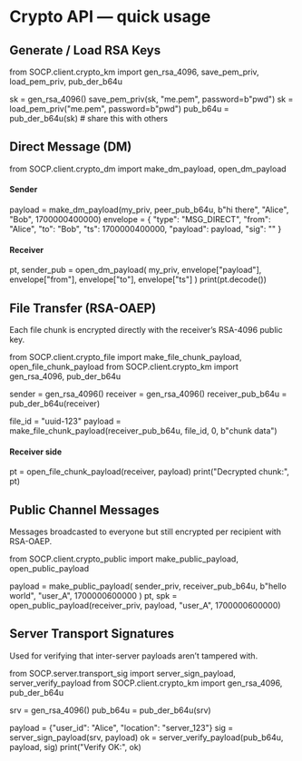# Crypto API — quick usage

## Generate / Load RSA Keys

from SOCP.client.crypto_km import gen_rsa_4096, save_pem_priv, load_pem_priv, pub_der_b64u

sk = gen_rsa_4096()
save_pem_priv(sk, "me.pem", password=b"pwd")
sk = load_pem_priv("me.pem", password=b"pwd")
pub_b64u = pub_der_b64u(sk) # share this with others

## Direct Message (DM)

from SOCP.client.crypto_dm import make_dm_payload, open_dm_payload

#### Sender

payload = make_dm_payload(my_priv, peer_pub_b64u, b"hi there", "Alice", "Bob", 1700000400000)
envelope = {
"type": "MSG_DIRECT",
"from": "Alice",
"to": "Bob",
"ts": 1700000400000,
"payload": payload,
"sig": ""
}

#### Receiver

pt, sender_pub = open_dm_payload(
my_priv, envelope["payload"], envelope["from"], envelope["to"], envelope["ts"]
)
print(pt.decode())

## File Transfer (RSA-OAEP)

Each file chunk is encrypted directly with the receiver’s RSA-4096 public key.

from SOCP.client.crypto_file import make_file_chunk_payload, open_file_chunk_payload
from SOCP.client.crypto_km import gen_rsa_4096, pub_der_b64u

sender = gen_rsa_4096()
receiver = gen_rsa_4096()
receiver_pub_b64u = pub_der_b64u(receiver)

file_id = "uuid-123"
payload = make_file_chunk_payload(receiver_pub_b64u, file_id, 0, b"chunk data")

#### Receiver side

pt = open_file_chunk_payload(receiver, payload)
print("Decrypted chunk:", pt)

## Public Channel Messages

Messages broadcasted to everyone but still encrypted per recipient with RSA-OAEP.

from SOCP.client.crypto_public import make_public_payload, open_public_payload

payload = make_public_payload(
sender_priv, receiver_pub_b64u, b"hello world", "user_A", 1700000600000
)
pt, spk = open_public_payload(receiver_priv, payload, "user_A", 1700000600000)

## Server Transport Signatures

Used for verifying that inter-server payloads aren’t tampered with.

from SOCP.server.transport_sig import server_sign_payload, server_verify_payload
from SOCP.client.crypto_km import gen_rsa_4096, pub_der_b64u

srv = gen_rsa_4096()
pub_b64u = pub_der_b64u(srv)

payload = {"user_id": "Alice", "location": "server_123"}
sig = server_sign_payload(srv, payload)
ok = server_verify_payload(pub_b64u, payload, sig)
print("Verify OK:", ok)

